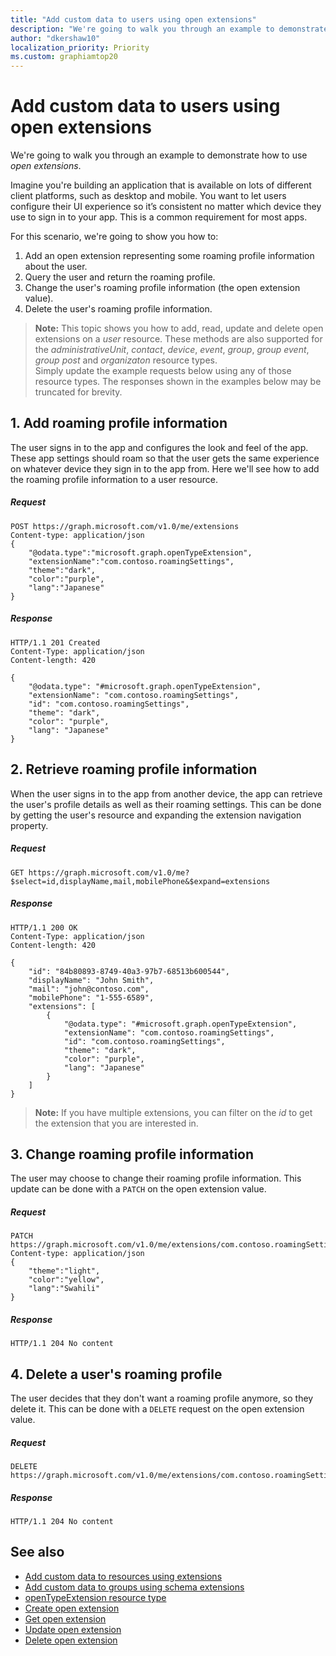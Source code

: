 ```yaml
---
title: "Add custom data to users using open extensions"
description: "We're going to walk you through an example to demonstrate how to use *open extensions*. "
author: "dkershaw10"
localization_priority: Priority
ms.custom: graphiamtop20
---
```


# Add custom data to users using open extensions
We're going to walk you through an example to demonstrate how to use *open extensions*. 

Imagine you're building an application that is available on lots of different client platforms, such as desktop and mobile.  You want to let users 
configure their UI experience so it’s consistent no matter which device they use to sign in to your app. This is a common requirement for most apps. 

For this scenario, we're going to show you how to:

1. Add an open extension representing some roaming profile information about the user.
2. Query the user and return the roaming profile.
3. Change the user's roaming profile information (the open extension value).
4. Delete the user's roaming profile information.

>**Note:** This topic shows you how to add, read, update and delete open extensions on a *user* resource.  These methods are also supported for 
the *administrativeUnit*, *contact*, *device*, *event*, *group*, *group event*, *group post* and *organizaton* resource types.  
Simply update the example requests below using any of those resource types. The responses shown in the examples below may be truncated for brevity. 

## 1. Add roaming profile information
The user signs in to the app and configures the look and feel of the app.  These app settings should roam so that the user gets the same experience on 
whatever device they sign in to the app from.  Here we'll see how to add the roaming profile information to a user resource.

##### Request
```http
POST https://graph.microsoft.com/v1.0/me/extensions
Content-type: application/json
{
    "@odata.type":"microsoft.graph.openTypeExtension",
    "extensionName":"com.contoso.roamingSettings",
    "theme":"dark",
    "color":"purple",
    "lang":"Japanese"
}
```
##### Response
```http
HTTP/1.1 201 Created
Content-Type: application/json
Content-length: 420

{
    "@odata.type": "#microsoft.graph.openTypeExtension",
    "extensionName": "com.contoso.roamingSettings",
    "id": "com.contoso.roamingSettings",
    "theme": "dark",
    "color": "purple",
    "lang": "Japanese"
}
```

## 2. Retrieve roaming profile information
When the user signs in to the app from another device, the app can retrieve the user's profile details as well as their roaming settings. This can be done by getting the user's resource and expanding the extension navigation property.

##### Request
```http
GET https://graph.microsoft.com/v1.0/me?$select=id,displayName,mail,mobilePhone&$expand=extensions
```
##### Response
```http
HTTP/1.1 200 OK
Content-Type: application/json
Content-length: 420

{
    "id": "84b80893-8749-40a3-97b7-68513b600544",
    "displayName": "John Smith",
    "mail": "john@contoso.com",
    "mobilePhone": "1-555-6589",
    "extensions": [
        {
            "@odata.type": "#microsoft.graph.openTypeExtension",
            "extensionName": "com.contoso.roamingSettings",
            "id": "com.contoso.roamingSettings",
            "theme": "dark",
            "color": "purple",
            "lang": "Japanese"
        }
    ]
}
```
>**Note:** If you have multiple extensions, you can filter on the *id* to get the extension that you are interested in.

## 3. Change roaming profile information
The user may choose to change their roaming profile information.  This update can be done with a ```PATCH``` on the open extension value. 

##### Request
```http
PATCH https://graph.microsoft.com/v1.0/me/extensions/com.contoso.roamingSettings
Content-type: application/json
{
    "theme":"light",
    "color":"yellow",
    "lang":"Swahili"
}
```

##### Response
```
HTTP/1.1 204 No content
```

## 4. Delete a user's roaming profile
The user decides that they don't want a roaming profile anymore, so they delete it. This can be done with a ```DELETE``` request on the open extension value.

##### Request
```http
DELETE https://graph.microsoft.com/v1.0/me/extensions/com.contoso.roamingSettings
```

##### Response
```
HTTP/1.1 204 No content
```

## See also

- [Add custom data to resources using extensions](extensibility-overview.md)
- [Add custom data to groups using schema extensions](extensibility-schema-groups.md)
- [openTypeExtension resource type](/graph/api/resources/opentypeextension?view=graph-rest-1.0)
- [Create open extension](/graph/api/opentypeextension-post-opentypeextension?view=graph-rest-1.0)
- [Get open extension](/graph/api/opentypeextension-get?view=graph-rest-1.0)
- [Update open extension](/graph/api/opentypeextension-update?view=graph-rest-1.0)
- [Delete open extension](/graph/api/opentypeextension-delete?view=graph-rest-1.0)
